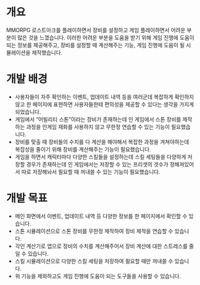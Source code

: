# 개요
MMORPG 로스트아크를 플레이하면서 장비를 설정하고 게임 플레이하면서 어려운 부분이 많은 것을 느꼈습니다. 이러한 어려운 부분을 도움을 받기 위해  게임 진행에 도움이 되는 정보를 제공해주고, 장비를 설정할 때 계산해주는 기능, 게임 진행에 도움이 될 시뮬레이션을 제작했습니다.

# 개발 배경
- 사용자들이 자주 확인하는 이벤트, 업데이트 내역 등을 여러군데 복잡하게 확인하지 않고 한 페이지에 표현하면 사용자들한테 편의성을 제공할 수 있다는 생각을 가지게 되었습니다.
- 게임에서 “어빌리티 스톤”이라는 장비가 존재하는데 인 게임에서 스톤 장비를 제작하는 과정을 인게임 재화를 사용하지 않고 무한정 연습할 수 있는 기능이 필요했습니다.
- 장비를 맞출 때 장비들의 수치를 다 계산을 해야해서 복잡한 과정을 겨쳐야하는데 복잡성을 줄이기 위해 장비를 계산해주는 기능이 필요했습니다.
- 게임을 하면서 캐릭터마다 다양한 스킬들을 설정하는데 스킬 세팅들을 다양하게 저장할 경우가 존재하는데 인 게임에서는 저장할 수 있는 프리셋의 갯수가 정해져있어서 따로 저장해놔서 필요할 때 꺼내쓸 수 있는 기능이 필요했습니다.

# 개발 목표

- 메인 화면에서 이벤트, 업데이트 내역 등 다양한 정보를 한 페이지에서 확인할 수 있습니다.
- 스톤 시뮬레이션으로 스톤 장비를 무한정 제작하여 장비 제작을 연습할 수 있습니다.
- 각인 계산기로 앱으로 장비의 수치를 계산해주어서 장비 계산에 대한 스트레스를 줄일 수 있습니다.
- 스킬 시뮬레이션으로 다양한 스킬 세팅을 저장하여 필요할 때만 꺼내쓸 수 있습니다.
- 위 기능을 제외하고도 게임 진행에 도움이 되는 도구들을 사용할 수 있습니다.
